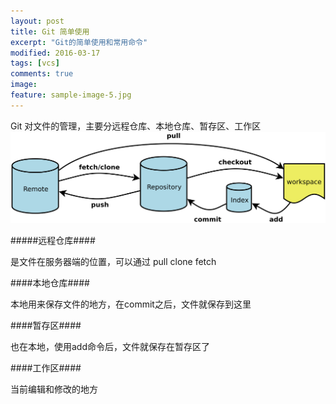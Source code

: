 ```yaml
---
layout: post
title: Git 简单使用 
excerpt: "Git的简单使用和常用命令"
modified: 2016-03-17
tags: [vcs]
comments: true
image:
feature: sample-image-5.jpg
---
```


Git 对文件的管理，主要分远程仓库、本地仓库、暂存区、工作区
![一张图说明git 结构](../images/git_flow.png)


#####远程仓库####

是文件在服务器端的位置，可以通过 pull clone fetch

####本地仓库####

本地用来保存文件的地方，在commit之后，文件就保存到这里


####暂存区####

也在本地，使用add命令后，文件就保存在暂存区了

####工作区####

当前编辑和修改的地方





